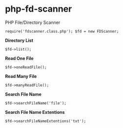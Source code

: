 # php-fd-scanner
PHP File/Directory Scanner

`require('fdscanner.class.php');
$fd = new FDScanner;`

**Directory List**

`$fd->list();`

**Read One File**

`$fd->oneReadFile();`

**Read Many File**

`$fd->manyReadFile();`

**Search File Name**

`$fd->searchFileName('file');`

**Search File Name Extentions**

`$fd->searchFileNameExtentions('txt');`